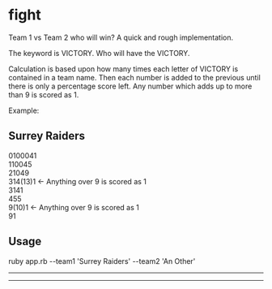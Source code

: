 # fight

Team 1 vs Team 2 who will win? A quick and rough implementation.

The keyword is VICTORY. Who will have the VICTORY.

Calculation is based upon how many times each letter of VICTORY is contained in a team name. Then each number is added to the previous until
there is only a percentage score left. Any number which adds up to more than 9 is scored as 1.

Example:

Surrey Raiders
--------------
0100041  
110045  
21049  
314(13)1 <- Anything over 9 is scored as 1  
3141  
455  
9(10)1 <- Anything over 9 is scored as 1  
91  

Usage
-----

ruby app.rb --team1 'Surrey Raiders' --team2 'An Other'

-----
-----
